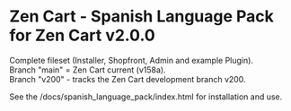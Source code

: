 # Zen Cart - Spanish Language Pack for Zen Cart v2.0.0

Complete fileset (Installer, Shopfront, Admin and example Plugin).  
Branch "main" = Zen Cart current (v158a).  
Branch "v200" - tracks the Zen Cart development branch v200.

See the /docs/spanish_language_pack/index.html for installation and use.
